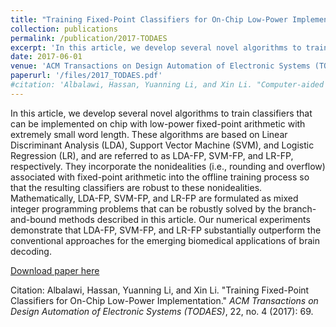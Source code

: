 ```yaml
---
title: "Training Fixed-Point Classifiers for On-Chip Low-Power Implementation"
collection: publications
permalink: /publication/2017-TODAES
excerpt: 'In this article, we develop several novel algorithms to train classifiers that can be implemented on chip with low-power fixed-point arithmetic with extremely small word length. These algorithms are based on Linear Discriminant Analysis (LDA), Support Vector Machine (SVM), and Logistic Regression (LR), and are referred to as LDA-FP, SVM-FP, and LR-FP, respectively. They incorporate the nonidealities (i.e., rounding and overflow) associated with fixed-point arithmetic into the offline training process so that the resulting classifiers are robust to these nonidealities. Mathematically, LDA-FP, SVM-FP, and LR-FP are formulated as mixed integer programming problems that can be robustly solved by the branch-and-bound methods described in this article. Our numerical experiments demonstrate that LDA-FP, SVM-FP, and LR-FP substantially outperform the conventional approaches for the emerging biomedical applications of brain decoding. '
date: 2017-06-01
venue: 'ACM Transactions on Design Automation of Electronic Systems (TODAES)'
paperurl: '/files/2017_TODAES.pdf'
#citation: 'Albalawi, Hassan, Yuanning Li, and Xin Li. "Computer-aided design of machine learning algorithm: Training fixed-point classifier for on-chip low-power implementation." In <i>Proceedings of the 51st Annual Design Automation Conference</i>, pp. 1-6. ACM, 2014.'
---
```

In this article, we develop several novel algorithms to train classifiers that can be implemented on chip with low-power fixed-point arithmetic with extremely small word length. These algorithms are based on Linear Discriminant Analysis (LDA), Support Vector Machine (SVM), and Logistic Regression (LR), and are referred to as LDA-FP, SVM-FP, and LR-FP, respectively. They incorporate the nonidealities (i.e., rounding and overflow) associated with fixed-point arithmetic into the offline training process so that the resulting classifiers are robust to these nonidealities. Mathematically, LDA-FP, SVM-FP, and LR-FP are formulated as mixed integer programming problems that can be robustly solved by the branch-and-bound methods described in this article. Our numerical experiments demonstrate that LDA-FP, SVM-FP, and LR-FP substantially outperform the conventional approaches for the emerging biomedical applications of brain decoding.

[Download paper here](/files/2017_TODAES.pdf)

Citation: Albalawi, Hassan, Yuanning Li, and Xin Li. "Training Fixed-Point Classifiers for On-Chip Low-Power Implementation." <i>ACM Transactions on Design Automation of Electronic Systems (TODAES)</i>, 22, no. 4 (2017): 69.


